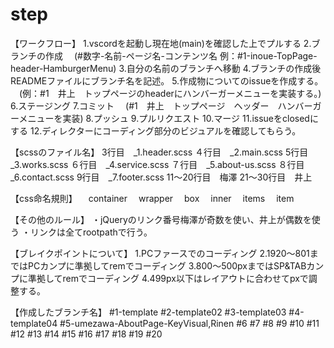 # step

【ワークフロー】
1.vscordを起動し現在地(main)を確認した上でプルする
2.ブランチの作成
　(#数字-名前-ページ名-コンテンツ名 例：#1-inoue-TopPage-header-HamburgerMenu)
3.自分の名前のブランチへ移動
4.ブランチの作成後READMEファイルにブランチ名を記述。
5.作成物についてのissueを作成する。
　(例：#1　井上　トップページのheaderにハンバーガーメニューを実装する。)
6.ステージング
7.コミット
　(#1　井上　トップページ　ヘッダー　ハンバーガーメニューを実装)
8.プッシュ
9.プルリクエスト
10.マージ
11.issueをclosedにする
12.ディレクターにコーディング部分のビジュアルを確認してもらう。

【scssのファイル名】
3行目　_1.header.scss
４行目　_2.main.scss
5行目　_3.works.scss
６行目　_4.service.scss
７行目　_5.about-us.scss
８行目　_6.contact.scss
9行目　_7.footer.scss
11〜20行目　梅澤
21〜30行目　井上

【css命名規則】
　container
　wrapper
　box
　inner
　items
　item

【その他のルール】
・jQueryのリンク番号梅澤が奇数を使い、井上が偶数を使う
・リンクは全てrootpathで行う。

【ブレイクポイントについて】
1.PCファースでのコーディング
2.1920〜801まではPCカンプに準拠してremでコーディング
3.800〜500pxまではSP&TABカンプに準拠してremでコーディング
4.499px以下はレイアウトに合わせてpxで調整する。

【作成したブランチ名】
#1-template
#2-template02
#3-template03
#4-template04
#5-umezawa-AboutPage-KeyVisual,Rinen
#6
#7
#8
#9
#10
#11
#12
#13
#14
#15
#16
#17
#18
#19
#20